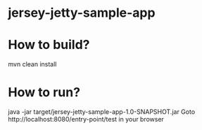 # jersey-jetty-sample-app

# How to build?
mvn clean install

# How to run?
java -jar target/jersey-jetty-sample-app-1.0-SNAPSHOT.jar
Goto http://localhost:8080/entry-point/test in your browser
